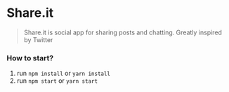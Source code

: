 # Share.it
> Share.it is social app for sharing posts and chatting. Greatly inspired by Twitter


### How to start?
1. run `npm install` or `yarn install`
1. run `npm start` or `yarn start`
